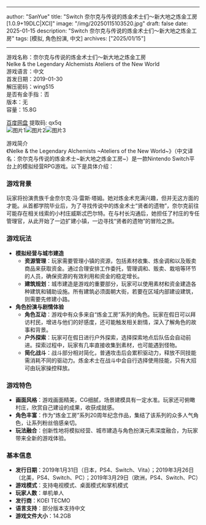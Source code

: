 
---
author: "SanYue"
title: "Switch 奈尔克与传说的炼金术士们～新大地之炼金工房[1.0.9+19DLC|XCI]"
image: "/img/20250115103520.jpg"
draft: false
date: 2025-01-15
description: "Switch 奈尔克与传说的炼金术士们～新大地之炼金工房"
tags: [模拟, 角色扮演, 中文]
archives: ["2025/01/15"]

---

游戏名称：奈尔克与传说的炼金术士们～新大地之炼金工房   
Nelke & the Legendary Alchemists Ateliers of the New World    
游戏语言：中文  
首发日期：2019-01-30  
解压密码：wing515  
是否有金手指：否  
版本：无   
容量：15.8G

[百度网盘](https://pan.baidu.com/s/1HAwNlOujvEtqteow_3oOTQ) 提取码: qx5q  
![图片1](/img/091018.jpg)![图片2](/img/ff6ab3.jpg)![图片3](/img/be84e7.jpg)  

游戏简介  
《Nelke & the Legendary Alchemists ~Ateliers of the New World~》（中文译名：奈尔克与传说的炼金术士~新大地之炼金工房~）是一款Nintendo Switch平台上的模拟经营RPG游戏。以下是具体介绍：

### 游戏背景
玩家将扮演贵族千金奈尔克·冯·雷斯·塔姆。她对炼金术充满兴趣，但并无这方面的才能。从首都学院毕业后，为了寻找传说中的炼金术士“贤者的遗物”，奈尔克前往可能存在相关线索的小村庄威斯忒巴尔特。在与村长沟通后，她担任了村庄的专任管理官，从此开始了一边扩建小镇，一边寻找“贤者的遗物”的冒险之旅。

### 游戏玩法
- **模拟经营与城市建造**
    - **资源管理**：玩家需要管理小镇的资源，包括素材收集、炼金调和以及贩卖商品来获取资金。通过合理安排工作委托，管理调和、贩卖、栽培等环节的人员，确保资源的有效利用和资金的稳定增长。
    - **建筑规划**：城市建造是游戏的重要部分，玩家可以使用素材和资金建造各种建筑和辅助设施。所有建筑必须面朝大街，若要在区域内部建设建筑，则需要先修建小路。
- **角色扮演与剧情体验**
    - **角色互动**：游戏中有众多来自“炼金工房”系列的角色。玩家在假日可以拜访村民，增进与他们的好感度，还可能触发相关剧情，深入了解角色的故事和背景。
    - **户外探索**：玩家可在假日进行户外探索，选择探索地点后队伍会自动前进。探索过程中，玩家有几率直接收集到素材，也可能遇到怪物。
    - **简化战斗**：战斗部分相对简化，普通攻击后会累积驱动力，释放不同技能需消耗不同的驱动力。炼金术士在战斗中会自行选择使用技能，只有大招可由玩家操控释放。

### 游戏特色
- **画面风格**：游戏画面精美，CG细腻，场景建模具有一定水准。玩家还可俯瞰村庄，欣赏自己建设的成果，收获成就感。
- **角色丰富**：作为“炼金工房”系列20周年纪念作品，集结了该系列的众多人气角色，让系列粉丝倍感亲切。
- **玩法融合**：创新性地将模拟经营、城市建造与角色扮演元素深度融合，为玩家带来全新的游戏体验。

### 基本信息
- **发行日期**：2019年1月31日（日本，PS4、Switch、Vita）；2019年3月26日（北美，PS4、Switch、PC）；2019年3月29日（欧洲，PS4、Switch、PC）
- **游戏模式**：支持电视模式、桌面模式和掌机模式
- **玩家人数**：单机单人
- **发行商**：KOEI TECMO
- **语言支持**：部分版本支持中文
- **游戏文件大小**：14.2GB
